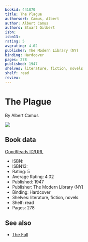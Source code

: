 ```yaml
---
bookid: 441870
title: The Plague
authorsort: Camus, Albert
author: Albert Camus
authors: Stuart Gilbert
isbn: 
isbn13: 
rating: 5
avgrating: 4.02
publisher: The Modern Library (NY)
binding: Hardcover
pages: 278
published: 1947
shelves: literature, fiction, novels
shelf: read
review: 
---
```


# The Plague

By Albert Camus

![](../../1314404429l/441870.jpg)

## Book data

[GoodReads ID/URL](https://www.goodreads.com/book/show/441870)

- ISBN: 
- ISBN13: 
- Rating: 5
- Average Rating: 4.02
- Published: 1947
- Publisher: The Modern Library (NY)
- Binding: Hardcover
- Shelves: literature, fiction, novels
- Shelf: read
- Pages: 278


## See also

- [The Fall](The_Fall.md)
